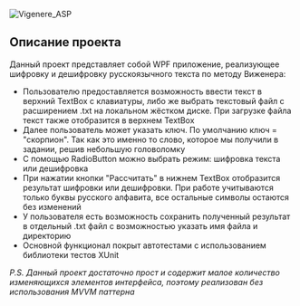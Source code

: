 ![Vigenere_ASP](https://user-images.githubusercontent.com/35334712/146621691-3ea92cb7-0165-4813-aa53-397c8a422ce3.png)
## Описание проекта
Данный проект представляет собой WPF приложение, реализующее шифровку и дешифровку русскоязычного текста по методу Виженера:
* Пользователю предоставляется возможность ввести текст в верхний TextBox с клавиатуры, либо же выбрать текстовый файл с расширением .txt на локальном жёстком диске. При загрузке файла текст также отобразится в верхнем TextBox
* Далее пользователь может указать ключ. По умолчанию ключ = "скорпион". Так как это именно то слово, которое мы получили в задании, решив небольшую головоломку
* С помощью RadioButton можно выбрать режим: шифровка текста или дешифровка
* При нажатии кнопки "Рассчитать" в нижнем TextBox отобразится результат шифровки или дешифровки. При работе учитываются только буквы русского алфавита, все остальные символы остаются без изменений
* У пользователя есть возможность сохранить полученный результат в отдельный .txt файл с возможностью указать имя файла и директорию
* Основной функционал покрыт автотестами с использованием библиотеки тестов XUnit


*P.S. Данный проект достаточно прост и содержит малое количество изменяющихся элементов интерфейса, поэтому реализован без использования MVVM паттерна*
